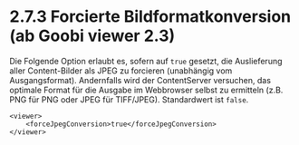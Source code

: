 # 2.7.3 Forcierte Bildformatkonversion \(ab Goobi viewer 2.3\)

Die Folgende Option erlaubt es, sofern auf `true` gesetzt, die Auslieferung aller Content-Bilder als JPEG zu forcieren \(unabhängig vom Ausgangsformat\). Andernfalls wird der ContentServer versuchen, das optimale Format für die Ausgabe im Webbrowser selbst zu ermitteln \(z.B. PNG für PNG oder JPEG für TIFF/JPEG\). Standardwert ist `false`.

```markup
<viewer>
    <forceJpegConversion>true</forceJpegConversion>
</viewer>
```



